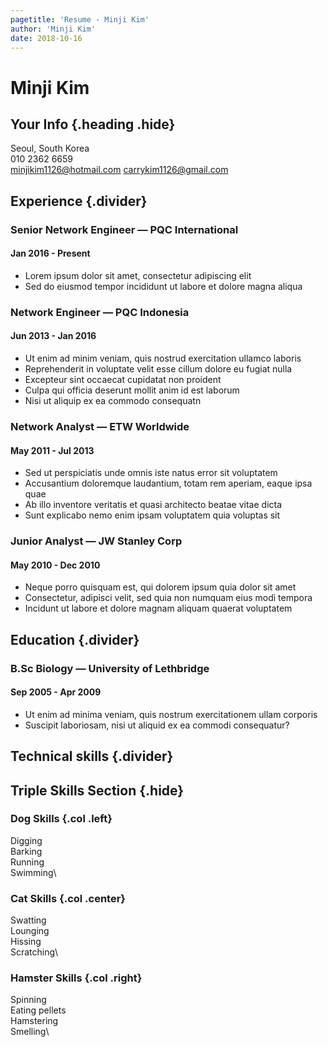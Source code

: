 ```yaml
---
pagetitle: 'Resume - Minji Kim'
author: 'Minji Kim'
date: 2018-10-16
---
```


# Minji Kim
## Your Info {.heading .hide}
Seoul, South Korea\
010 2362 6659\
minjikim1126@hotmail.com
carrykim1126@gmail.com

## Experience {.divider}

### Senior Network Engineer &mdash; PQC International
#### Jan 2016 - Present
* Lorem ipsum dolor sit amet, consectetur adipiscing elit
* Sed do eiusmod tempor incididunt ut labore et dolore magna aliqua

### Network Engineer  &mdash; PQC Indonesia
#### Jun 2013 - Jan 2016
* Ut enim ad minim veniam, quis nostrud exercitation ullamco laboris
* Reprehenderit in voluptate velit esse cillum dolore eu fugiat nulla
* Excepteur sint occaecat cupidatat non proident
* Culpa qui officia deserunt mollit anim id est laborum
* Nisi ut aliquip ex ea commodo consequatn

### Network Analyst &mdash; ETW Worldwide
#### May 2011 - Jul 2013
* Sed ut perspiciatis unde omnis iste natus error sit voluptatem
* Accusantium doloremque laudantium, totam rem aperiam, eaque ipsa quae
* Ab illo inventore veritatis et quasi architecto beatae vitae dicta
* Sunt explicabo nemo enim ipsam voluptatem quia voluptas sit

### Junior Analyst &mdash; JW Stanley Corp
#### May 2010 - Dec 2010
* Neque porro quisquam est, qui dolorem ipsum quia dolor sit amet
* Consectetur, adipisci velit, sed quia non numquam eius modi tempora
* Incidunt ut labore et dolore magnam aliquam quaerat voluptatem

## Education {.divider}

### B.Sc Biology &mdash; University of Lethbridge
#### Sep 2005 - Apr 2009
* Ut enim ad minima veniam, quis nostrum exercitationem ullam corporis
* Suscipit laboriosam, nisi ut aliquid ex ea commodi consequatur?

## Technical skills {.divider}

## Triple Skills Section {.hide}
### Dog Skills {.col .left}
Digging\
Barking\
Running\
Swimming\

### Cat Skills {.col .center}
Swatting\
Lounging\
Hissing\
Scratching\

### Hamster Skills {.col .right}
Spinning\
Eating pellets\
Hamstering\
Smelling\
